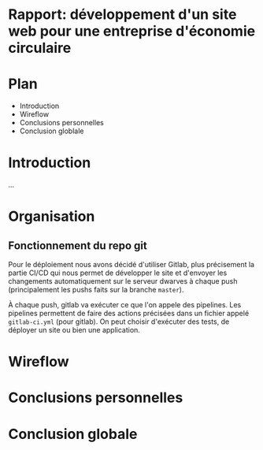 # Rapport: développement d'un site web pour une entreprise d'économie circulaire

# Plan
- Introduction
- Wireflow
- Conclusions personnelles
- Conclusion globlale

# Introduction
...

# Organisation

## Fonctionnement du repo git

Pour le déploiement nous avons décidé d'utiliser Gitlab, plus précisement la partie CI/CD qui nous permet de développer le site et d'envoyer les changements automatiquement sur le serveur dwarves à chaque push (principalement les pushs faits sur la branche `master`).

À chaque push, gitlab va exécuter ce que l'on appele des pipelines. Les pipelines permettent de faire des actions précisées dans un fichier appelé `gitlab-ci.yml` (pour gitlab). On peut choisir d'exécuter des tests, de déployer un site ou bien une application.

# Wireflow

# Conclusions personnelles

# Conclusion globale
